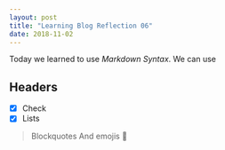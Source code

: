 ```yaml
---
layout: post
title: "Learning Blog Reflection 06"
date: 2018-11-02
---
```



Today we learned to use *Markdown Syntax*. We can use
## Headers

- [x] Check
- [x] Lists
> Blockquotes
And emojis :potato:
